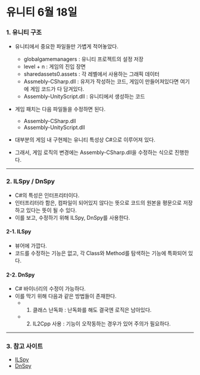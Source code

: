 # 유니티 6월 18일

### 1. 유니티 구조
- 유니티에서 중요한 파일들만 가볍게 적어놓았다.
    - globalgamemanagers : 유니티 프로젝트의 설정 저장
    - level + n : 게임의 진입 장면
    - sharedassets0.assets : 각 레벨에서 사용하는 그래픽 데이터
    - Assmebly-CSharp.dll : 유저가 작성하는 코드, 게임이 만들어져있다면 여기에 게임 코드가 다 담겨있다.
    - Assembly-UnityScript.dll : 유니티에서 생성하는 코드

- 게임 패치는 다음 파일들을 수정하면 된다.
    - Assembly-CSharp.dll
    - Assembly-UnityScript.dll

- 대부분의 게임 내 구현체는 유니티 특성상 C#으로 이루어져 있다.
- 그래서, 게임 로직의 변경에는 Assembly-CSharp.dll을 수정하는 식으로 진행한다.

---
### 2. ILSpy / DnSpy
- C#의 특성은 인터프리터이다.
- 인터프리터라 함은, 컴파일이 되어있지 않다는 뜻으로 코드의 원본을 평문으로 저장하고 있다는 뜻이 될 수 있다.
- 이를 보고, 수정하기 위해 ILSpy, DnSpy를 사용한다.

#### 2-1. ILSpy
- 뷰어에 가깝다.
- 코드를 수정하는 기능은 없고, 각 Class와 Method를 탐색하는 기능에 특화되어 있다.

#### 2-2. DnSpy
- C# 바이너리의 수정이 가능하다.
- 이를 막기 위해 다음과 같은 방법들이 존재한다.
    - 1. 클래스 난독화 : 난독화를 해도 결국엔 로직은 남아있다.
    - 2. IL2Cpp 사용 : 기능이 오작동하는 경우가 있어 주의가 필요하다.

---
### 3. 참고 사이트
- [ILSpy](https://github.com/icsharpcode/ILSpy)
- [DnSpy](https://github.com/dnSpy/dnSpy)
